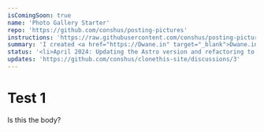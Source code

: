 ```yaml
---
isComingSoon: true
name: 'Photo Gallery Starter'
repo: 'https://github.com/conshus/posting-pictures'
instructions: 'https://raw.githubusercontent.com/conshus/posting-pictures/main/README.md'
summary: 'I created <a href="https://Dwane.in" target="_blank">Dwane.in</a> to record my travels. Some folks asked about getting something similiar. So this is that. A starter photo gallery.'
status: '<li>April 2024: Updating the Astro version and refactoring to incorporate View Transitions.</li>'
updates: 'https://github.com/conshus/clonethis-site/discussions/3'
---
```


# Test 1

Is this the body?
